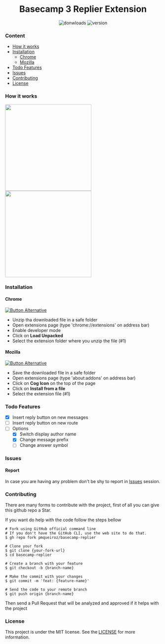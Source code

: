 [chrome-url]: https://github.com/pmqueiroz/basecamp-replier/releases/download/v0.0.2/basecamp_replier-0.0.2-chrome.zip
[mozilla-url]: https://github.com/pmqueiroz/basecamp-replier/releases/download/v0.0.2/basecamp_replier-0.0.2-mozilla.xpi
[version-badge]: https://img.shields.io/github/v/release/pmqueiroz/basecamp-replier?color=%234796FF&label=version&logo=data%3Aimage%2Fpng%3Bbase64%2CiVBORw0KGgoAAAANSUhEUgAAADQAAAA0CAYAAADFeBvrAAAACXBIWXMAAAsTAAALEwEAmpwYAAAAAXNSR0IArs4c6QAAAARnQU1BAACxjwv8YQUAAAXFSURBVHgB3ZpNTFxVFMfPm5I2lpbQ2HQSC%2FUN0cQAVVyYgBtpTGy6sGz8iG4kDqwpdqcL6EJ2lsGt%2BLVpBVxYN7ampuNCGTd2bGHUxDCvpRoxJh2xQNpox%2FO%2F773xzZs7c%2B%2F7ALG%2FZJjH%2B7jz%2Fu%2Bce%2B495z6DYqRcpB5K0FNU5m8Sn1b%2BmL7TLPExKC%2B%2B79KXRkpsx4JBEWER%2FSxigEUMki0gDBZ%2FstzGVFRxoQUJIQaN8WY%2FxUue280YD9KHFILAgjZRiB%2BLLXaELWYFuUhbEAuBO43zFSO0lbC1uJ%2BdYmElvdM1YDEmn3mJajv4VqFtLaUgEblsMWE7fFyUHFENg0ai0UEWM8hiLtN%2FL4bEPfC9lK%2FRK41OqmshxzKXaTtSpsfrWUoqyOkz28UyMkqOKMt%2FoEaQiGa2GJMicOO3XTR%2FZQ8Vis20uraDlld2iv0tzX9Te%2FIO9R5epa6ODWo7cJtCYjmiqqKfTFDGH5pxczo%2FvLrWRHMX76cLuX2UW9hLOnSm1ik9sELPP%2F07BcYegEerd3lwXK3o3fdk%2BjEWtJPa%2BKmODV2jo73y4WD6XJIyZw8Ka4QB7Y%2B%2B9HNwYXbky7r%2FVguyhBjTu%2B%2FQs09UtuEuCx99W9Xe8souOplJaVtERWfHOk2%2F8VMQV8waJh1x%2F6mEbRGiFf0GTx%2Fu57K4tJtefP2R2MSAArf5AreJtjXpF9Mxh6bK7oBTGldMIxfr447fmdrgz5oIBADnz19tEQ%2Bh3k3f4ACCtmcmfuDAsU5K7Lll1t6kxmOO1%2BXA1%2B9e4RvaS6feOVRXDPpB%2BviKcJ9GIPJNcr%2F7%2BIv90uPoV7MsSsv9nL5ku1wA68xyFEOfkYlpS94WN%2FDWiaJSDIDVTvO5n00tSm8alnotY5IWyMnItZAkGLj4LVQPV0zbgTsUhmXHzbx91GVs6LoI7QpKhkn7EsLdIg6isMZ58ZTDiQGw1kwd95rUGw5aoSUhagARgBhYBiE9KhAFd%2FUDMXMX96sbYC3oQyZFoItHegQI9Ct8y1wmCH2H%2F6TnJIPrhW80ppVcnDG4%2FyDX6a93jm4f8gLXwY2FBeH82EhXzX5EWEXEy0e2kIzPeS4XBYw9vZIHMn91j%2BrS1k0RFGEGXQGu7Kew1Ky6zExQzCB8H%2B27SVHB7MKPzsS3SXXCV9Pf0ffF3fTHLXVjiFKIenFEvLZk7RCAWb8KpSDcZHsy%2FPiy1cDlLNqGyNxLw%2FIWLKRVwHM5feYg5TjawGpjw9djcS8ZBclMXGMmIgShetJDGozzwPnep0mxnVvg%2BRf79OzEj7QZIMXw09mx1vgiA%2BOQoV%2Ft90%2Fzc%2FyjUWcGMpAFy5JGjcHaSmB9hjSRpQSTZx6guJk8W9tmF1tH6XKsJeEU7LT6UV937ROaY6sh4YsLWEeW8L16XJk%2BWNDiJngfkAbpgV%2BlQeDkVEcsrgcxyIn8YLDWcLcs%2FtiC7tI50gBiTnCpyQ8yy6E3H4okCmKGJx6WDp5I55Xuxqt%2F%2BBKCnLpWljQY4sxRNnF0qzVhRMFlYZnC0n01x2CdtNrd8m6tu1KXc1bmLpEGSJePjXQ3LJKMvvyLcpIKqyAA1C%2BSaKb1Bg26S5j%2BQmPD3MiLThmrt3tV%2BL53fgf3RL0b1zeq57U0%2F%2BWUsTZIgWWYlHL%2F8ZeCta0EcFPDEfuOjABi0HdS3lWIqvRB9CWsaWqCRGxGt26mCYqT599e1BODYr1vSSW25RQU6zEtCmstWAX9TiMAuOgtp4CwC14IFjmOWCg76QqDlZ%2FpvSmEBJjo6i94uURdknTFIQAUiv%2FOnGEJRC1kpH2P3grnrkGXJCvX2YvG79N2whOi5YcV%2FN%2BW9e%2B5Fy%2B0qj6iIfbbICE9NvCbdQKA%2FPSAbKG1srSDxo12%2FXwNRHm9bNBZV9JK3wMQSohLHC8A9jjC%2Bim81UoiJ0vQJ2GFuEQW5KXyiiaElSvrTqbvNIvsDDkv6hkxv6L5D1h8aBxGpIgQAAAAAElFTkSuQmCC
[license-url]: https://github.com/pmqueiroz/basecamp-replier/blob/master/license
[issues-url]: https://github.com/pmqueiroz/basecamp-replier/issues


<h1 align="center">Basecamp 3 Replier Extension</h1>
<div align="center">

![donwloads](https://img.shields.io/github/downloads/pmqueiroz/basecamp-replier/total?color=%234796FF&logo=github)
![version][version-badge]

</div>




### Content

- [How it works](#How-it-works)
- [Installation](#Installation)
   - [Chrome](#Chrome)
   - [Mozilla](#Mozilla)
- [Todo Features](#Todo-Features)
- [Issues](#Issues)
- [Contributing](#Contributing)
- [License](#License)


### How it works

<div>

<img align="center" height="279px" src="https://user-images.githubusercontent.com/54639269/119237995-436fb100-bb16-11eb-907f-f850e4dee95a.gif"/>

<img align="center" height="279px" src="https://user-images.githubusercontent.com/54639269/119245889-18f01900-bb53-11eb-935d-0f2b8cf4882d.png"/>


</div>


### Installation


#### Chrome

[![Button Alternative](https://github-readme-perks.vercel.app/api/button?content=Download%20%20&bgColor=%234796FF)][chrome-url]

* Unzip tha downloaded file in a safe folder
* Open extensions page (type 'chrome://extensions' on address bar)
* Enable developer mode
* Click on **Load Unpacked**
* Select the extension folder where you unzip the file (#1)


#### Mozilla

[![Button Alternative](https://github-readme-perks.vercel.app/api/button?content=Download%20%20&bgColor=%234796FF)][mozilla-url]

* Save the downloaded file in a safe folder
* Open extensions page (type 'about:addons' on address bar)
* Click on **Cog Icon** on the top of the page
* Click on **Install from a file**
* Select the extension file (#1)

### Todo Features

- [x] Insert reply button on new messages
- [ ] Insert reply button on new route
- [ ] Options
   - [x] Switch display author name
   - [x] Change message prefix
   - [ ] Change answer symbol

### Issues

#### Report

In case you are having any problem don't be shy to report in [Issues][issues-url] session.

### Contributing

There are many forms to contribute with the project, first of all you can give this github repo a Star.

If you want do help with the code follow the steps bellow

```shell
# Fork using GitHub official command line
# If you don't have the GitHub CLI, use the web site to do that.
$ gh repo fork pmqueiroz/basecamp-replier

# Clone your fork
$ git clone {your-fork-url}
$ cd basecamp-replier

# Create a branch with your feature
$ git checkout -b {branch-name}

# Make the commit with your changes
$ git commit -m 'feat: {feature-name}'

# Send the code to your remote branch
$ git push origin {branch-name}
```

Then send a Pull Request that will be analyzed and approved if it helps with the project

### License
This project is under the MIT license. See the [LICENSE][license-url] for more information.
